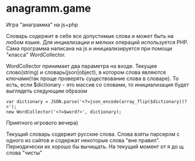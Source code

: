 # anagramm.game
Игра "анаграмма" на js+php

Словарь содержит в себе все допустимые слова и может быть на любом языке.
Для инциализации и мелких операций используется PHP. Сама программа написана на js и инициализируется при помощи
"класса" WordCollector.

WordCollector принимает два параметра на входе. Текущее слово(string) и словарь(json|object), в котором слова являются ключами(так проще проверять существование слова в словаре).
То есть, если $dictionary - это массив со словами, то инициализация будет выглядеть следующим образом

    var dictionary = JSON.parse('<?=json_encode(array_flip($dictionary))?>');
    new WordCollector('<?=$word?>', dictionary);

Приятного игрового вечера)

Текущий словарь содержит русские слова. Слова взяты парсером с одного из сайтов и содержат некоторые слова "вне правил".
Периодически их хорошо бы вычищать. На текущий момент от я до щ слова "чисты"